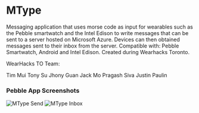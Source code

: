 # MType
Messaging application that uses morse code as input for wearables such as the Pebble smartwatch and the Intel Edison to write messages that can be sent to a server hosted on Microsoft Azure. Devices can then obtained messages sent to their inbox from the server. Compatible with: Pebble Smartwatch, Android and Intel Edison. Created during Wearhacks Toronto.

WearHacks TO Team:

Tim Mui
Tony Su
Jhony Guan
Jack Mo
Pragash Siva
Justin Paulin

<h3>Pebble App Screenshots</h3>
<img src='http://timmui.me/img/other/mtype/send.png' alt='MType Send'>
<img src='http://timmui.me/img/other/mtype/inbox.png' alt='MType Inbox'>
